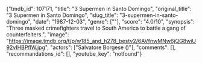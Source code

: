 {"tmdb_id": 107171, "title": "3 Supermen in Santo Domingo", "original_title": "3 Supermen in Santo Domingo", "slug_title": "3-supermen-in-santo-domingo", "date": "1987-12-03", "genre": [""], "score": "4.0/10", "synopsis": "Three masked crimefighters travel to South America to battle a gang of counterfeiters.", "image": "https://image.tmdb.org/t/p/w185_and_h278_bestv2/6AVfnwMNw6jQG8wiU92vIHBPflW.jpg", "actors": ["Salvatore Borgese ()"], "comments": [], "recommandations_id": [], "youtube_key": "notfound"}
